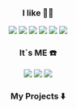 
<div align="center">
  
### I like 🧑‍💻
<div>
<img src="https://img.shields.io/badge/Node.js-7BA366?style=flat-square&logo=Node.js&logoColor=white"/>
<img src="https://img.shields.io/badge/JavaScript-FFBF40?style=flat-square&logo=JavaScript&logoColor=white"/>
<img src="https://img.shields.io/badge/Node.js-7BA366?style=flat-square&logo=Node.js&logoColor=white"/>
<img src="https://img.shields.io/badge/React-82D7ED?style=flat-square&logo=React&logoColor=black"/>
<img src="https://img.shields.io/badge/MongoDB-4EA75C?style=flat-square&logo=MongoDB&logoColor=white"/>
<img src="https://img.shields.io/badge/Docker-2496ED?style=flat-square&logo=Docker&logoColor=white"/>
  </div>
  
  
### It\`s ME ☎️
<div>
<a href="https://velog.io/@devookim" target="_blank"><img src="https://img.shields.io/badge/velog-60C69A?style=flat-square&logo=Vimeo&logoColor=white"/></a>
<a href="https://velog.io/@devookim" target="_blank"><img src="https://img.shields.io/badge/Resume-9D549D?style=flat-square&logo=Revolut&logoColor=white"/></a>
<a href="mailto:khwoo8026@gmail.com" target="_blank"><img src="https://img.shields.io/badge/Gmail-EA4335?style=flat-square&logo=Gmail&logoColor=white"/></a>
</div>

### My Projects ⬇️

</div>
